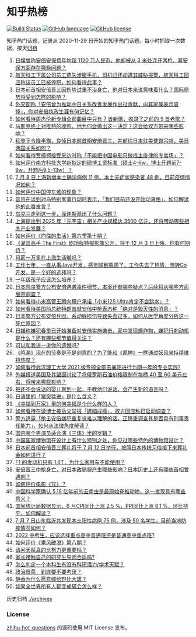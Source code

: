 # 知乎热榜
[![Build Status](https://github.com/ToWeLong/zhihu-hot-questions/workflows/CI/badge.svg)](https://github.com/ToWeLong/zhihu-hot-questions/actions)
[![GitHub language](https://img.shields.io/badge/language-golang-orange.svg)](https://golang.org/)
[![GitHub license](https://img.shields.io/github/license/ToWeLong/zhihu-hot-questions)](https://github.com/ToWeLong/zhihu-hot-questions/blob/main/LICENSE)

知乎热门话题，记录从 2020-11-29 日开始的知乎热门话题。每小时抓取一次数据，按天[归档](./archives)

<!-- BEGIN -->

1. [日媒曾称安倍安保费年均超 1120 万人民币，他却被从 3 米处连开两枪，其安保方面存在哪些问题？](https://www.zhihu.com/question/542258837)
1. [航天科工下属公司员工遗失涉密手机，司机归还却遭其威胁报警，航天科工回应称该员工已被停职，如何看待此事？](https://www.zhihu.com/question/542261567)
1. [日本前首相安倍晋三因伤势过重不治身亡，他对日本来说意味着什么？国际局势将受到怎样的影响？](https://www.zhihu.com/question/542233419)
1. [外交部称「安倍曾为推动中日关系改善发展作出过贡献，向其家属表示哀悼」，你对安倍执政生涯有何记忆？](https://www.zhihu.com/question/542261093)
1. [如何看待周杰伦新专辑全部曲目中只有 7 首新歌，收录了之前的 5 首老歌？](https://www.zhihu.com/question/542157646)
1. [马斯克终止对推特的收购，他为何会做出这一决定？这会给双方带来哪些影响？](https://www.zhihu.com/question/542335017)
1. [拜登下令降半旗，哀悼日本前首相安倍晋三，并前往日本驻美使馆吊唁，美日两国关系如何？](https://www.zhihu.com/question/542336386)
1. [如何看待贾樟柯接受采访时称「不能把中国电影只做成主旋律的专卖场」？](https://www.zhihu.com/question/542171942)
1. [如何评价南方科技大学新拟定的硕博工资标准（硕士4-6w，博士开题前7-9w，开题后9.5-13w）？](https://www.zhihu.com/question/542102225)
1. [7 月 8 日上海新增本土确诊病例 11 例、本土无症状感染者 48 例，目前疫情情况如何？](https://www.zhihu.com/question/542336391)
1. [如何评价中国停车难的现象？](https://www.zhihu.com/question/63794751)
1. [普京在谈到对乌特别军事行动时表示，「我们目前还没开始动真格」，如何解读他的此番发言？](https://www.zhihu.com/question/542214221)
1. [乌克兰走到这一步，泽连斯基出了什么问题？](https://www.zhihu.com/question/542044047)
1. [上海提出到 2025 年「元宇宙」相关产业规模达 3500 亿元，还将带动哪些相关产业发展？](https://www.zhihu.com/question/542175309)
1. [如何评价《向往的生活》第六季第十期？](https://www.zhihu.com/question/542262694)
1. [《灌篮高手 The First》剧场版特报影像公开，将于 12 月 3 日上映，你有何期待？](https://www.zhihu.com/question/541111662)
1. [月薪一万多在上海生活够吗？](https://www.zhihu.com/question/540434261)
1. [工作七年，一直从事Java开发，感觉碰到瓶颈了，工作失去了热情，想转Go开发，是一个好的选择吗？](https://www.zhihu.com/question/537894885)
1. [一年级孩子应该怎么培养？](https://www.zhihu.com/question/480120758)
1. [日本奈良警方公布安倍遇袭事件细节，本案还有哪些疑点？后续将从哪些方面展开调查？](https://www.zhihu.com/question/542275540)
1. [如何看待小米高管王腾向用户承诺「小米12S Ultra肯定不会跳水」？](https://www.zhihu.com/question/542241757)
1. [如何看待美国前总统特朗普就安倍中枪表态称「绝对是毁灭性的消息」？](https://www.zhihu.com/question/542208262)
1. [日本警方公布安倍死因，系动脉损伤导致失血过多，如何从医学角度分析这一死亡原因？](https://www.zhihu.com/question/542336695)
1. [日媒称嫌犯春季已开始准备对安倍实施袭击，家中发现爆炸物，嫌犯行刺动机是什么？还有哪些细节值得关注？](https://www.zhihu.com/question/542244075)
1. [可以和我讲一讲你的遗憾吗?](https://www.zhihu.com/question/542100295)
1. [《鸣潮》现在的节奏是不是刻意的？为了能和《原神》一样通过妖风来持续维持热度？](https://www.zhihu.com/question/541999037)
1. [如何看待武汉理工大学 2021 级专硕全部去襄阳进行为期一年的专业实践?](https://www.zhihu.com/question/541786762)
1. [外媒报道美国及其盟国讨论了将俄罗斯石油价格限制在每桶 40 至 60 美元左右，将带来哪些影响？](https://www.zhihu.com/question/541987119)
1. [把还不会说话的婴儿聚到一起，不教他们说话，会产生新的语言吗？](https://www.zhihu.com/question/426078602)
1. [日语里的「猪突猛进」是什么含义？](https://www.zhihu.com/question/540545482)
1. [《幸福到万家》里的何幸福是个什么样的人？](https://www.zhihu.com/question/536944110)
1. [如何看待在读博士被岳父举报「嫖娼成瘾」，校方回应称已启动调查？](https://www.zhihu.com/question/542057433)
1. [警方透露「枪击安倍嫌犯重复说难以理解的话，正慎重调查其是否具有刑事责任能力」，如何从法律角度解读？](https://www.zhihu.com/question/542229341)
1. [国内哪个男演员适合演《三体》里的罗辑？](https://www.zhihu.com/question/540660392)
1. [中国国家博物馆在设计上有什么特别之处，你见过哪些特色的博物馆设计？](https://www.zhihu.com/question/541698937)
1. [日本前首相安倍晋三葬礼将于 7 月 12 日举行，按照日本传统习俗接下来葬礼会如何进行？](https://www.zhihu.com/question/542257506)
1. [F1 的发动机只有 1.6T，为什么家用车不能使用？](https://www.zhihu.com/question/541759183)
1. [安倍晋三中枪身亡，对日本政局将产生哪些影响？日本历史上还有哪些首相曾遇刺？](https://www.zhihu.com/question/542212129)
1. [如何评价电影《咒》？](https://www.zhihu.com/question/522624165)
1. [中国科学家确认 5.18 亿年前的云南虫是最原始脊椎动物，这一发现具有哪些意义？](https://www.zhihu.com/question/542203102)
1. [国家统计局数据显示，6 月CPI同比上涨 2.5 %，PPI同比上涨 6.1 %，环比持平，如何解读？](https://www.zhihu.com/question/542344048)
1. [7 月 7 日山东临沂共发现本土阳性病例 75 例，涉及 50 名学生，目前当地防疫情况如何？](https://www.zhihu.com/question/542335679)
1. [2022 中考生，应该选择重点高中普通班还是普通高中重点班?](https://www.zhihu.com/question/541707733)
1. [如何评价《乘风破浪》第八期？](https://www.zhihu.com/question/541122141)
1. [请问天赋真的比努力更重要吗？](https://www.zhihu.com/question/542064358)
1. [家长接触自己的研究生导师合适吗?](https://www.zhihu.com/question/49569932)
1. [怎么判定一个本科生有没有科研潜力/学术天赋？](https://www.zhihu.com/question/541861745)
1. [政治很菜，到底要不要考研？](https://www.zhihu.com/question/534235715)
1. [静香为什么愿意嫁给野比大雄？](https://www.zhihu.com/question/511881876)
1. [如果全世界所有人都变成猫会怎么样？](https://www.zhihu.com/question/541572376)

<!-- END -->

历史归档 [./archives](./archives)


### License
[zhihu-hot-questions](https://github.com/towelong/zhihu-hot-questions) 的源码使用 MIT License 发布。